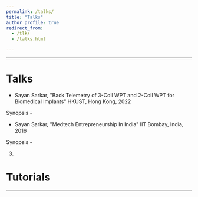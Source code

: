 ```yaml
---
permalink: /talks/
title: "Talks"
author_profile: true
redirect_from: 
  - /tlk/
  - /talks.html

---
```


---
# Talks
* Sayan Sarkar, "Back Telemetry of 3-Coil WPT and 2-Coil WPT for Biomedical Implants" HKUST, Hong Kong, 2022


Synopsis -  
   
* Sayan Sarkar, "Medtech Entrepreneurship In India" IIT Bombay, India, 2016


Synopsis - 

3. 
   

# Tutorials 
---



